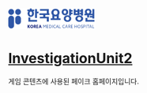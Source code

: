 <img src="/images/brand-logo-blue.png" width="35%" height="35%" />

# [InvestigationUnit2](https://bearyu99.github.io/InvestigationUnit2)

게임 콘텐츠에 사용된 페이크 홈페이지입니다.
